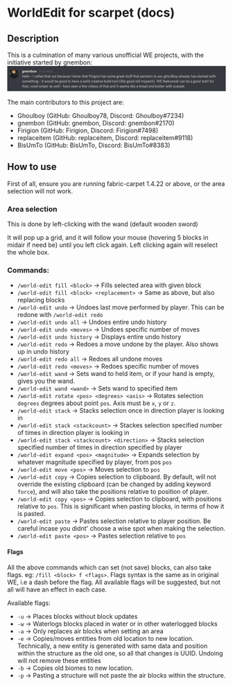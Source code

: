 # WorldEdit for scarpet (docs)

## Description

This is a culmination of many various unofficial WE projects, with the initiative started by gnembon:
![img.png](img.png)

The main contributors to this project are:
 - Ghoulboy     (GitHub: Ghoulboy78, Discord: Ghoulboy#7234)
 - gnembon      (GitHub: gnembon, Discord: gnembon#2170)
 - Firigion     (GitHub: Firigion, Discord: Firigion#7498)
 - replaceitem  (GitHub: replaceitem, Discord: replaceitem#9118)
 - BisUmTo      (GitHub: BisUmTo, Discord: BisUmTo#8383)

## How to use
First of all, ensure you are running fabric-carpet 1.4.22 or above, or the area selection will not work.

### Area selection

This is done by left-clicking with the wand (default wooden sword)

It will pop up a grid, and it will follow your mouse (hovering 5 blocks in midair if need be) until you left click again.
Left clicking again will reselect the whole box.

### Commands:
 - `/world-edit fill <block>` -> Fills selected area with given block
 - `/world-edit fill <block> <replacement>` -> Same as above, but also replacing blocks
 - `/world-edit undo` -> Undoes last move performed by player. This can be redone with `/world-edit redo`
 - `/world-edit undo all` -> Undoes entire undo history
 - `/world-edit undo <moves>` -> Undoes specific number of moves
 - `/world-edit undo history` -> Displays entire undo history
 - `/world-edit redo` -> Redoes a move undone by the player. Also shows up in undo history
 - `/world-edit redo all` -> Redoes all undone moves
 - `/world-edit redo <moves>` -> Redoes specific number of moves
 - `/world-edit wand` -> Sets wand to held item, or if your hand is empty, gives you the wand.
 - `/world-edit wand <wand>` -> Sets wand to specified item
 - `/world-edit rotate <pos> <degrees> <axis>` -> Rotates selection `degrees` degrees about point `pos`. Axis must be `x`,
    `y` or `z`.
 - `/world-edit stack` -> Stacks selection once in direction player is looking in
 - `/world-edit stack <stackcount>` -> Stackes selection specified number of times in direction player is looking in
 - `/world-edit stack <stackcount> <direction>` -> Stacks selection specified number of times in direction specified by
    player
 - `/world-edit expand <pos> <magnitude>` -> Expands selection by whatever magnitude specified by player, from pos `pos`
 - `/world-edit move <pos>` -> Moves selection to `pos`
 - `/world-edit copy` -> Copies selection to clipboard. By default, will not override the existing clipboard (can be changed
    by adding keyword `force`), and will also take the positions relative to position of player.
 - `/world-edit copy <pos>` -> Copies selection to clipboard, with positions relative to `pos`. This is significant when 
    pasting blocks, in terms of how it is pasted.
 - `/world-edit paste` -> Pastes selection relative to player position. Be careful incase you didnt' choose a wise spot
    when making the selection.
 - `/world-edit paste <pos>` -> Pastes selection relative to `pos`

#### Flags

All the above commands which can set (not save) blocks, can also take flags. eg: `/fill <block> f <flags>`. Flags syntax
is the same as in original WE, i.e a dash before the flag. All available flags will be suggested, but not all will have
an effect in each case.

Available flags:

 - `-u` -> Places blocks without block updates
 - `-w` -> Waterlogs blocks placed in water or in other waterlogged blocks
 - `-a` -> Only replaces air blocks when setting an area
 - `-e` -> Copies/moves entities from old location to new location. Technically, a new entity is generated with same data
    and position within the structure as the old one, so all that changes is UUID. Undoing will not remove these entities
 - `-b` -> Copies old biomes to new location.
 - `-p` -> Pasting a structure will not paste the air blocks within the structure.

